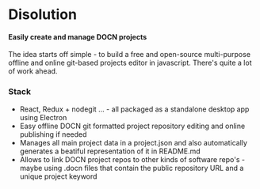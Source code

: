 # Disolution
#### Easily create and manage DOCN projects

The idea starts off simple - to build a free and open-source multi-purpose offline and online git-based projects editor in javascript.
There's quite a lot of work ahead.

### Stack

* React, Redux + nodegit ... - all packaged as a standalone desktop app using Electron
* Easy offline DOCN git formatted project repository editing and online publishing if needed
* Manages all main project data in a project.json and also automatically generates a beatiful representation of it in README.md
* Allows to link DOCN project repos to other kinds of software repo's - maybe using .docn files that contain the public repository URL and a unique project keyword
